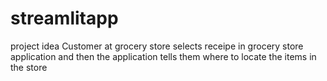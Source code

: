 # streamlitapp
project idea
Customer at grocery store selects receipe in grocery store application and then the application tells them where to locate the items in the store
